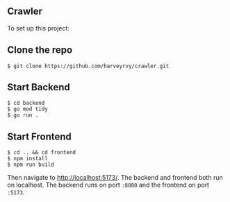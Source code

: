 ## Crawler

To set up this project:

## Clone the repo

```
$ git clone https://github.com/harveyrvy/crawler.git
```

## Start Backend

```
$ cd backend
$ go mod tidy
$ go run .

```

## Start Frontend

```
$ cd .. && cd frontend
$ npm install
$ npm run build

```

Then navigate to [http://localhost:5173/](http://localhost:5173/). The backend and frontend both run on localhost. The backend runs on port `:8080` and the frontend on port `:5173`.
